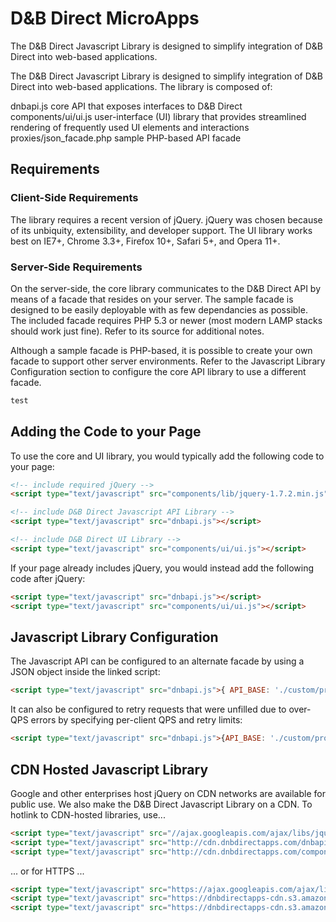 D&B Direct MicroApps
====================
The D&B Direct Javascript Library is designed to simplify integration of D&B Direct into web-based applications.


The D&B Direct Javascript Library is designed to simplify integration of D&B Direct into web-based applications. The library is composed of:

dnbapi.js
core API that exposes interfaces to D&B Direct
components/ui/ui.js
user-interface (UI) library that provides streamlined rendering of frequently used UI elements and interactions
proxies/json_facade.php
sample PHP-based API facade


## Requirements
### Client-Side Requirements
The library requires a recent version of jQuery. jQuery was chosen because of its unbiquity, extensibility, and developer support. The UI library works best on IE7+, Chrome 3.3+, Firefox 10+, Safari 5+, and Opera 11+.

### Server-Side Requirements
On the server-side, the core library communicates to the D&B Direct API by means of a facade that resides on your server. The sample facade is designed to be easily deployable with as few dependancies as possible. The included facade requires PHP 5.3 or newer (most modern LAMP stacks should work just fine). Refer to its source for additional notes.

Although a sample facade is PHP-based, it is possible to create your own facade to support other server environments. Refer to the Javascript Library Configuration section to configure the core API library to use a different facade.


```php
test
```

## Adding the Code to your Page
To use the core and UI library, you would typically add the following code to your page:

```html
<!-- include required jQuery -->
<script type="text/javascript" src="components/lib/jquery-1.7.2.min.js"></script>

<!-- include D&B Direct Javascript API Library -->
<script type="text/javascript" src="dnbapi.js"></script>

<!-- include D&B Direct UI Library -->
<script type="text/javascript" src="components/ui/ui.js"></script>
```

If your page already includes jQuery, you would instead add the following code after jQuery:

```html
<script type="text/javascript" src="dnbapi.js"></script>
<script type="text/javascript" src="components/ui/ui.js"></script>
```


## Javascript Library Configuration
The Javascript API can be configured to an alternate facade by using a JSON object inside the linked script:

```html
<script type="text/javascript" src="dnbapi.js">{ API_BASE: './custom/proxy' }</script>
```
It can also be configured to retry requests that were unfilled due to over-QPS errors by specifying per-client QPS and retry limits:

```html
<script type="text/javascript" src="dnbapi.js">{API_BASE: './custom/proxy', CLIENT_MAX_QPS:3, RETRY_LIMIT:5}</script>
```

## CDN Hosted Javascript Library

Google and other enterprises host jQuery on CDN networks are available for public use.
We also make the D&B Direct Javascript Library on a CDN. To hotlink to CDN-hosted libraries, use...

```html
<script type="text/javascript" src="//ajax.googleapis.com/ajax/libs/jquery/1.7.2/jquery.min.js"></script>
<script type="text/javascript" src="http://cdn.dnbdirectapps.com/dnbapi.js"></script>
<script type="text/javascript" src="http://cdn.dnbdirectapps.com/components/ui/ui.js"></script>
```

... or for HTTPS ...

```html
<script type="text/javascript" src="https://ajax.googleapis.com/ajax/libs/jquery/1.7.2/jquery.min.js"></script>
<script type="text/javascript" src="https://dnbdirectapps-cdn.s3.amazonaws.com/dnbapi.js"></script>
<script type="text/javascript" src="https://dnbdirectapps-cdn.s3.amazonaws.com/components/ui/ui.js"></script>
```
